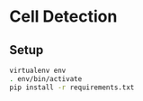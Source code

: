 # Cell Detection

## Setup
```bash
virtualenv env
. env/bin/activate
pip install -r requirements.txt
```